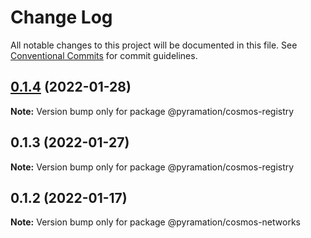 # Change Log

All notable changes to this project will be documented in this file.
See [Conventional Commits](https://conventionalcommits.org) for commit guidelines.

## [0.1.4](https://github.com/pyramation/dexmos/compare/@pyramation/cosmos-registry@0.1.3...@pyramation/cosmos-registry@0.1.4) (2022-01-28)

**Note:** Version bump only for package @pyramation/cosmos-registry





## 0.1.3 (2022-01-27)

**Note:** Version bump only for package @pyramation/cosmos-registry





## 0.1.2 (2022-01-17)

**Note:** Version bump only for package @pyramation/cosmos-networks
